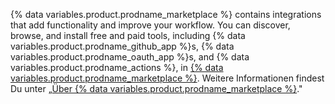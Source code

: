 {% data variables.product.prodname_marketplace %} contains integrations that add functionality and improve your workflow. You can discover, browse, and install free and paid tools, including {% data variables.product.prodname_github_app %}s, {% data variables.product.prodname_oauth_app %}s, and {% data variables.product.prodname_actions %}, in [{% data variables.product.prodname_marketplace %}](https://github.com/marketplace). Weitere Informationen findest Du unter „[Über {% data variables.product.prodname_marketplace %}](/github/customizing-your-github-workflow/exploring-integrations/about-github-marketplace)."
